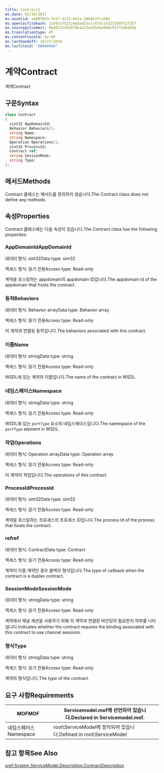 ```yaml
---
title: Contract1
ms.date: 03/30/2017
ms.assetid: aa00f6b3-7e1f-4213-841a-206463fca20b
ms.openlocfilehash: 12e9cbf5232ebbad33ccc4fdca33233997d27357
ms.sourcegitcommit: 9bd8f213b50f0e1a73e03bd1e840c917fbd6d20a
ms.translationtype: HT
ms.contentlocale: ko-KR
ms.lasthandoff: 10/27/2018
ms.locfileid: "50044946"
---
```

# <a name="contract"></a><span data-ttu-id="37e06-102">계약</span><span class="sxs-lookup"><span data-stu-id="37e06-102">Contract</span></span>
<span data-ttu-id="37e06-103">계약</span><span class="sxs-lookup"><span data-stu-id="37e06-103">Contract</span></span>  
  
## <a name="syntax"></a><span data-ttu-id="37e06-104">구문</span><span class="sxs-lookup"><span data-stu-id="37e06-104">Syntax</span></span>  
  
```csharp
class Contract  
{  
  sint32 AppDomainId;  
  Behavior Behaviors[];  
  string Name;  
  string Namespace;  
  Operation Operations[];  
  sint32 ProcessId;  
  Contract ref;  
  string SessionMode;  
  string Type;  
};  
```  
  
## <a name="methods"></a><span data-ttu-id="37e06-105">메서드</span><span class="sxs-lookup"><span data-stu-id="37e06-105">Methods</span></span>  
 <span data-ttu-id="37e06-106">Contract 클래스는 메서드를 정의하지 않습니다.</span><span class="sxs-lookup"><span data-stu-id="37e06-106">The Contract class does not define any methods.</span></span>  
  
## <a name="properties"></a><span data-ttu-id="37e06-107">속성</span><span class="sxs-lookup"><span data-stu-id="37e06-107">Properties</span></span>  
 <span data-ttu-id="37e06-108">Contract 클래스에는 다음 속성이 있습니다.</span><span class="sxs-lookup"><span data-stu-id="37e06-108">The Contract class has the following properties:</span></span>  
  
### <a name="appdomainid"></a><span data-ttu-id="37e06-109">AppDomainId</span><span class="sxs-lookup"><span data-stu-id="37e06-109">AppDomainId</span></span>  
 <span data-ttu-id="37e06-110">데이터 형식: sint32</span><span class="sxs-lookup"><span data-stu-id="37e06-110">Data type: sint32</span></span>  
  
 <span data-ttu-id="37e06-111">액세스 형식: 읽기 전용</span><span class="sxs-lookup"><span data-stu-id="37e06-111">Access type: Read-only</span></span>  
  
 <span data-ttu-id="37e06-112">계약을 호스팅하는 appdomain의 appdomain ID입니다.</span><span class="sxs-lookup"><span data-stu-id="37e06-112">The appdomain id of the appdomain that hosts the contract.</span></span>  
  
### <a name="behaviors"></a><span data-ttu-id="37e06-113">동작</span><span class="sxs-lookup"><span data-stu-id="37e06-113">Behaviors</span></span>  
 <span data-ttu-id="37e06-114">데이터 형식: Behavior array</span><span class="sxs-lookup"><span data-stu-id="37e06-114">Data type: Behavior array</span></span>  
  
 <span data-ttu-id="37e06-115">액세스 형식: 읽기 전용</span><span class="sxs-lookup"><span data-stu-id="37e06-115">Access type: Read-only</span></span>  
  
 <span data-ttu-id="37e06-116">이 계약과 연결된 동작입니다.</span><span class="sxs-lookup"><span data-stu-id="37e06-116">The behaviors associated with this contract.</span></span>  
  
### <a name="name"></a><span data-ttu-id="37e06-117">이름</span><span class="sxs-lookup"><span data-stu-id="37e06-117">Name</span></span>  
 <span data-ttu-id="37e06-118">데이터 형식: string</span><span class="sxs-lookup"><span data-stu-id="37e06-118">Data type: string</span></span>  
  
 <span data-ttu-id="37e06-119">액세스 형식: 읽기 전용</span><span class="sxs-lookup"><span data-stu-id="37e06-119">Access type: Read-only</span></span>  
  
 <span data-ttu-id="37e06-120">WSDL에 있는 계약의 이름입니다.</span><span class="sxs-lookup"><span data-stu-id="37e06-120">The name of the contract in WSDL.</span></span>  
  
### <a name="namespace"></a><span data-ttu-id="37e06-121">네임스페이스</span><span class="sxs-lookup"><span data-stu-id="37e06-121">Namespace</span></span>  
 <span data-ttu-id="37e06-122">데이터 형식: string</span><span class="sxs-lookup"><span data-stu-id="37e06-122">Data type: string</span></span>  
  
 <span data-ttu-id="37e06-123">액세스 형식: 읽기 전용</span><span class="sxs-lookup"><span data-stu-id="37e06-123">Access type: Read-only</span></span>  
  
 <span data-ttu-id="37e06-124">WSDL에 있는 `portType` 요소의 네임스페이스입니다.</span><span class="sxs-lookup"><span data-stu-id="37e06-124">The namespace of the `portType` element in WSDL.</span></span>  
  
### <a name="operations"></a><span data-ttu-id="37e06-125">작업</span><span class="sxs-lookup"><span data-stu-id="37e06-125">Operations</span></span>  
 <span data-ttu-id="37e06-126">데이터 형식: Operation array</span><span class="sxs-lookup"><span data-stu-id="37e06-126">Data type: Operation array</span></span>  
  
 <span data-ttu-id="37e06-127">액세스 형식: 읽기 전용</span><span class="sxs-lookup"><span data-stu-id="37e06-127">Access type: Read-only</span></span>  
  
 <span data-ttu-id="37e06-128">이 계약의 작업입니다.</span><span class="sxs-lookup"><span data-stu-id="37e06-128">The operations of this contract.</span></span>  
  
### <a name="processid"></a><span data-ttu-id="37e06-129">ProcessId</span><span class="sxs-lookup"><span data-stu-id="37e06-129">ProcessId</span></span>  
 <span data-ttu-id="37e06-130">데이터 형식: sint32</span><span class="sxs-lookup"><span data-stu-id="37e06-130">Data type: sint32</span></span>  
  
 <span data-ttu-id="37e06-131">액세스 형식: 읽기 전용</span><span class="sxs-lookup"><span data-stu-id="37e06-131">Access type: Read-only</span></span>  
  
 <span data-ttu-id="37e06-132">계약을 호스팅하는 프로세스의 프로세스 ID입니다.</span><span class="sxs-lookup"><span data-stu-id="37e06-132">The process Id of the process that hosts the contract.</span></span>  
  
### <a name="ref"></a><span data-ttu-id="37e06-133">ref</span><span class="sxs-lookup"><span data-stu-id="37e06-133">ref</span></span>  
 <span data-ttu-id="37e06-134">데이터 형식: Contract</span><span class="sxs-lookup"><span data-stu-id="37e06-134">Data type: Contract</span></span>  
  
 <span data-ttu-id="37e06-135">액세스 형식: 읽기 전용</span><span class="sxs-lookup"><span data-stu-id="37e06-135">Access type: Read-only</span></span>  
  
 <span data-ttu-id="37e06-136">계약이 이중 계약인 경우 콜백의 형식입니다.</span><span class="sxs-lookup"><span data-stu-id="37e06-136">The type of callback when the contract is a duplex contract.</span></span>  
  
### <a name="sessionmode"></a><span data-ttu-id="37e06-137">SessionMode</span><span class="sxs-lookup"><span data-stu-id="37e06-137">SessionMode</span></span>  
 <span data-ttu-id="37e06-138">데이터 형식: string</span><span class="sxs-lookup"><span data-stu-id="37e06-138">Data type: string</span></span>  
  
 <span data-ttu-id="37e06-139">액세스 형식: 읽기 전용</span><span class="sxs-lookup"><span data-stu-id="37e06-139">Access type: Read-only</span></span>  
  
 <span data-ttu-id="37e06-140">계약에서 채널 세션을 사용하기 위해 이 계약과 연결된 바인딩이 필요한지 여부를 나타냅니다.</span><span class="sxs-lookup"><span data-stu-id="37e06-140">Indicates whether the contract requires the binding associated with this contract to use channel sessions.</span></span>  
  
### <a name="type"></a><span data-ttu-id="37e06-141">형식</span><span class="sxs-lookup"><span data-stu-id="37e06-141">Type</span></span>  
 <span data-ttu-id="37e06-142">데이터 형식: string</span><span class="sxs-lookup"><span data-stu-id="37e06-142">Data type: string</span></span>  
  
 <span data-ttu-id="37e06-143">액세스 형식: 읽기 전용</span><span class="sxs-lookup"><span data-stu-id="37e06-143">Access type: Read-only</span></span>  
  
 <span data-ttu-id="37e06-144">계약의 형식입니다.</span><span class="sxs-lookup"><span data-stu-id="37e06-144">The type of the contract.</span></span>  
  
## <a name="requirements"></a><span data-ttu-id="37e06-145">요구 사항</span><span class="sxs-lookup"><span data-stu-id="37e06-145">Requirements</span></span>  
  
|<span data-ttu-id="37e06-146">MOF</span><span class="sxs-lookup"><span data-stu-id="37e06-146">MOF</span></span>|<span data-ttu-id="37e06-147">Servicemodel.mof에 선언되어 있습니다.</span><span class="sxs-lookup"><span data-stu-id="37e06-147">Declared in Servicemodel.mof.</span></span>|  
|---------|-----------------------------------|  
|<span data-ttu-id="37e06-148">네임스페이스</span><span class="sxs-lookup"><span data-stu-id="37e06-148">Namespace</span></span>|<span data-ttu-id="37e06-149">root\ServiceModel에 정의되어 있습니다.</span><span class="sxs-lookup"><span data-stu-id="37e06-149">Defined in root\ServiceModel</span></span>|  
  
## <a name="see-also"></a><span data-ttu-id="37e06-150">참고 항목</span><span class="sxs-lookup"><span data-stu-id="37e06-150">See Also</span></span>  
 <xref:System.ServiceModel.Description.ContractDescription>
